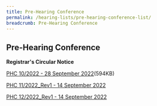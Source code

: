 ```yaml
---
title: Pre-Hearing Conference
permalink: /hearing-lists/pre-hearing-conference-list/
breadcrumb: Pre-Hearing Conference
---
```

Pre-Hearing Conference
---

**Registrar's Circular Notice**

[PHC 10/2022 - 28 September 2022](/files/Phc102022-28Sep2022.pdf)(594KB)

[PHC 11/2022_Rev1 - 14 September 2022](/files/Phc112022_Rev1-14Sep2022.pdf)

[PHC 12/2022_Rev1 - 14 September 2022](/files/Phc122022_Rev1-14Sep2022.pdf)